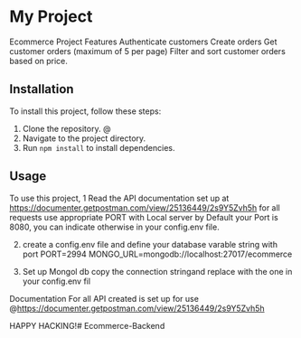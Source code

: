 # My Project

Ecommerce Project
Features
Authenticate customers
Create orders
Get customer orders (maximum of 5 per page)
Filter and sort customer orders based on price.

## Installation

To install this project, follow these steps: 

1. Clone the repository. @
2. Navigate to the project directory.
3. Run `npm install` to install dependencies.

## Usage

To use this project, 
1 Read the API documentation set up at 
https://documenter.getpostman.com/view/25136449/2s9Y5Zvh5h
for all requests use appropriate PORT with Local server by Default your Port is 8080, you can indicate otherwise in your config.env file. 

2. create a config.env file and define your database varable string with port
PORT=2994
MONGO_URL=mongodb://localhost:27017/ecommerce

2. Set up Mongol db
copy the connection stringand replace with the one in your config.env fil


Documentation For all API created is set up for use @https://documenter.getpostman.com/view/25136449/2s9Y5Zvh5h


HAPPY HACKING!#   E c o m m e r c e - B a c k e n d 
 
 